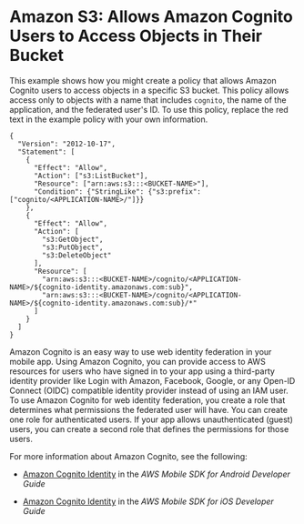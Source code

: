 # Amazon S3: Allows Amazon Cognito Users to Access Objects in Their Bucket<a name="reference_policies_examples_s3_cognito-bucket"></a>

This example shows how you might create a policy that allows Amazon Cognito users to access objects in a specific S3 bucket\. This policy allows access only to objects with a name that includes `cognito`, the name of the application, and the federated user's ID\. To use this policy, replace the red text in the example policy with your own information\.

```
{
  "Version": "2012-10-17",
  "Statement": [
    {
      "Effect": "Allow",
      "Action": ["s3:ListBucket"],
      "Resource": ["arn:aws:s3:::<BUCKET-NAME>"],
      "Condition": {"StringLike": {"s3:prefix": ["cognito/<APPLICATION-NAME>/"]}}
    },
    {
      "Effect": "Allow",
      "Action": [
        "s3:GetObject",
        "s3:PutObject",
        "s3:DeleteObject"
      ],
      "Resource": [
        "arn:aws:s3:::<BUCKET-NAME>/cognito/<APPLICATION-NAME>/${cognito-identity.amazonaws.com:sub}",
        "arn:aws:s3:::<BUCKET-NAME>/cognito/<APPLICATION-NAME>/${cognito-identity.amazonaws.com:sub}/*"
      ]
    }
  ]
}
```

Amazon Cognito is an easy way to use web identity federation in your mobile app\. Using Amazon Cognito, you can provide access to AWS resources for users who have signed in to your app using a third\-party identity provider like Login with Amazon, Facebook, Google, or any Open\-ID Connect \(OIDC\) compatible identity provider instead of using an IAM user\. To use Amazon Cognito for web identity federation, you create a role that determines what permissions the federated user will have\. You can create one role for authenticated users\. If your app allows unauthenticated \(guest\) users, you can create a second role that defines the permissions for those users\. 

For more information about Amazon Cognito, see the following:

+ [Amazon Cognito Identity](http://alpha-docs-aws.amazon.com/mobile/sdkforandroid/developerguide/cognito-auth.html) in the *AWS Mobile SDK for Android Developer Guide*

+ [Amazon Cognito Identity](http://alpha-docs-aws.amazon.com/mobile/sdkforios/developerguide/cognito-auth.html) in the *AWS Mobile SDK for iOS Developer Guide*